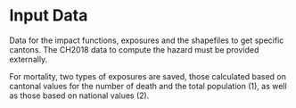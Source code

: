 # Input Data

Data for the impact functions, exposures and the shapefiles to get specific cantons. 
The CH2018 data to compute the hazard must be provided externally.

For mortality, two types of exposures are saved, those calculated based on cantonal values for the number of death
and the total population (1), as well as those based on national values (2).
